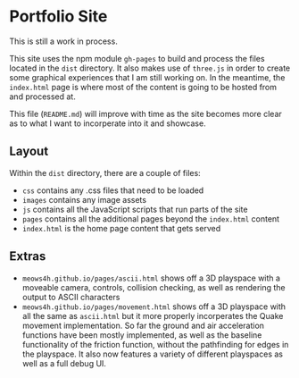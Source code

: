 # Portfolio Site
This is still a work in process.

This site uses the npm module `gh-pages` to build and process the files located in the `dist` directory. It also makes use of `three.js` in order to create some graphical experiences that I am still working on. In the meantime, the `index.html` page is where most of the content is going to be hosted from and processed at.

This file (`README.md`) will improve with time as the site becomes more clear as to what I want to incorperate into it and showcase.

## Layout
Within the `dist` directory, there are a couple of files:
- `css` contains any .css files that need to be loaded
- `images` contains any image assets
- `js` contains all the JavaScript scripts that run parts of the site
- `pages` contains all the additional pages beyond the `index.html` content
- `index.html` is the home page content that gets served

## Extras
- `meows4h.github.io/pages/ascii.html` shows off a 3D playspace with a moveable camera, controls, collision checking, as well as rendering the output to ASCII characters
- `meows4h.github.io/pages/movement.html` shows off a 3D playspace with all the same as `ascii.html` but it more properly incorperates the Quake movement implementation. So far the ground and air acceleration functions have been mostly implemented, as well as the baseline functionality of the friction function, without the pathfinding for edges in the playspace. It also now features a variety of different playspaces as well as a full debug UI.
